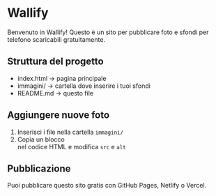 # Wallify

Benvenuto in Wallify! Questo è un sito per pubblicare foto e sfondi per telefono scaricabili gratuitamente.

## Struttura del progetto
- index.html -> pagina principale
- immagini/ -> cartella dove inserire i tuoi sfondi
- README.md -> questo file

## Aggiungere nuove foto
1. Inserisci i file nella cartella `immagini/`
2. Copia un blocco <div> nel codice HTML e modifica `src` e `alt`

## Pubblicazione
Puoi pubblicare questo sito gratis con GitHub Pages, Netlify o Vercel.
